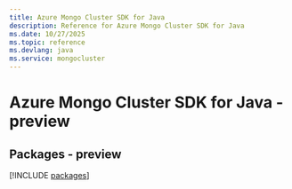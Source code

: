 ```yaml
---
title: Azure Mongo Cluster SDK for Java
description: Reference for Azure Mongo Cluster SDK for Java
ms.date: 10/27/2025
ms.topic: reference
ms.devlang: java
ms.service: mongocluster
---
```

# Azure Mongo Cluster SDK for Java - preview
## Packages - preview
[!INCLUDE [packages](mongo-cluster-index.md)]